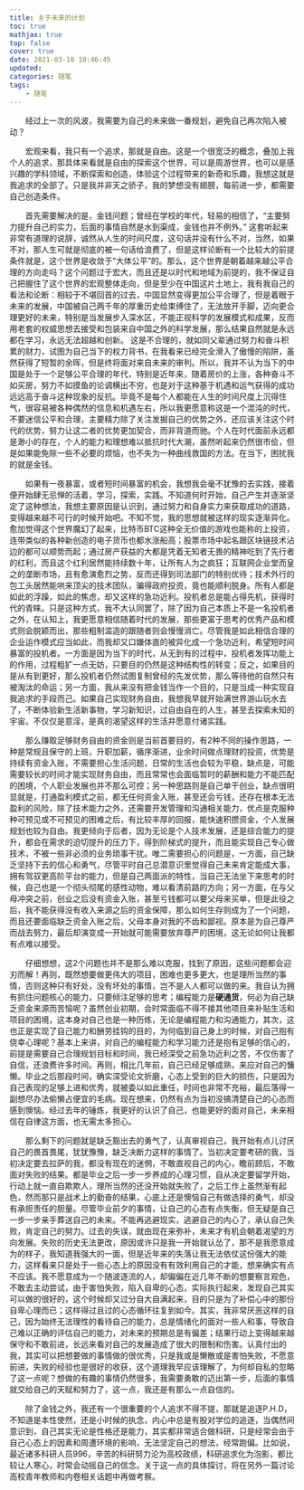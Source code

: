 ```yaml
---
title: 关于未来的计划
toc: true
mathjax: true
top: false
cover: true
date: 2021-03-18 10:46:45
updated:
categories: 随笔
tags:
	- 随笔
---
```


　　经过上一次的风波，我需要为自己的未来做一番规划，避免自己再次陷入被动？

　　宏观来看，我只有一个追求，那就是自由。这是一个很宽泛的概念，叠加上我个人的追求，那具体来看就是自由的探索这个世界，可以是周游世界，也可以是感兴趣的学科领域，不断探索和创造，体验这个过程带来的新奇和乐趣，我想这就是我追求的全部了。只是我并非天之骄子，我的梦想没有翅膀，每前进一步，都需要自己创造条件。

　　首先需要解决的是，金钱问题；曾经在学校的年代，轻易的相信了，“主要努力提升自己的实力，后面的事情自然是水到渠成，金钱也并不例外。” 这套听起来非常有道理的说辞，诚然从人生的时间尺度，这句话并没有什么不对，当然，如果不对，那人生可就是彻底的被一句话给浪费了，但是这样论断有一个比较大的前提条件就是，这个世界是收敛于“大体公平”的。那么，这个世界是朝着越来越公平合理的方向走吗？这个问题过于宏大，而且还是以时代和地域为前提的，我不保证自己把握住了这个世界的宏观整体走向，但是至少在中国这片土地上，我有我自己的看法和论断：相较于不堪回首的过去，中国显然变得更加公平合理了，但是着眼于未来的发展，中国被自己两千年的厚重历史给束缚住了，无法放开手脚，迈向更合理更好的未来，特别是当发展步入深水区，不能正视科学的发展模式和成果，反而用老套的权威思想去接受和包装来自中国之外的科学发展，那么结果自然就是永远都在学习，永远无法超越和创新。 这是不合理的，就如同父辈通过努力和奋斗积累的财力，试图为自己当下的权力背书，在我看来已经完全滑入了傲慢的陷阱，虽然获得了短暂的余晖，但是终将面对来自未来的审判。所以，我并不认为当下的中国是处于一个足够公平合理的年代，特别是近年来，随着房价的上涨，各种奋斗不如买房，努力不如摸鱼的论调横出不穷，也是对于这种基于机遇和运气获得的成功远远高于奋斗这种现象的反抗。毕竟不是每个人都能在人生的时间尺度上沉得住气，很容易被各种偶然的信息和机遇左右，所以我更愿意称这是一个混沌的时代，不要迷信公平和合理，主要精力除了关注发掘自己的优势之外，还应该关注这个时代的优势，努力让这二者的优势更加契合，而非背道而驰。个人在时代面前永远都是渺小的存在，个人的能力和理想难以抵抗时代大潮，虽然听起来仍然很市侩，但是如果能免除一些不必要的烦恼，也不失为一种曲线救国的方法。在当下，困扰我的就是金钱。

　　如果有一夜暴富，或者短时间暴富的机会，我想我会毫不犹豫的去实践，接着便开始肆无忌惮的活着，学习，探索，实践。不知道何时开始，自己产生并逐渐坚定了这种想法，我想主要原因是认识到，通过努力和自身实力来获取成功的道路，变得越来越不可行的时候开始吧。不知不觉，我的思想就被这样的现实逐渐异化。愈加觉得这个世界魔幻了起来，比特币BTC这种全无价值的游戏也能称的上投资，连带类似的各种新创造的电子货币也都水涨船高；股票市场中起名跟区块链技术沾边的都可以顺势而起；通过房产获益的大都是凭着无知者无畏的精神吃到了先行者的红利，而且这个红利居然能持续数十年，让所有人为之疯狂；互联网企业堂而皇之的垄断市场，且有愈演愈烈之势，反而还得到司法部门的特别优待；技术外行的包工头居然能哄来顶尖的技术团队，骗得政府投资，竟也能顺利脱身。所有人都是如此的浮躁，如此的焦虑，却又这样的急功近利。投机者总是能占得先机，获得时代的青睐。只是这种方式，我不大认同罢了，除了因为自己本质上不是一名投机者之外，在认知上，我更愿意相信随着时代的发展，那些更富于思考的优秀产品和模式则会脱颖而出，那些粗制滥造的跟随者则会慢慢消亡。尽管我是如此相信合理的企业运作模式应当如此，而我却又口嫌体直的被异化成一个急功近利，希望短时间暴富的投机者。一方面是因为当下的时代，从无到有的过程中，投机者发挥功能上的作用，过程粗犷一点无妨，只要目的仍然是这种结构性的转变；反之，如果目的是从有到更好，那么投机者仍然试图复制曾经的先发优势，那么等待他的自然只有被淘汰的命运；另一方面，我从来没有把金钱当作一个目的，只是当成一种实现自我追求的手段而己。如果自己实现财务自由，我想我早就开始满世界游山玩水去了，不断体验新生活新事物，学习新知识，过自由自在的人生，甚至去探索未知的宇宙。不仅仅是意淫，是真的渴望这样的生活并愿意付诸实践。

　　那么赚取足够财务自由的资金则是当前首要目的，有2种不同的操作思路，一种是常规且保守的上班，升职加薪，循序渐进，业余时间做点理财的投资，优势是持续有资金入账，不需要担心生活问题，日常的生活也会较为平稳，缺点是，可能需要较长的时间才能实现财务自由，而且常常也会面临暂时的薪酬和能力不能匹配的困境，个人职业发展也并不那么可控；另一种思路则是自己单干创业，缺点很明显就是，打通盈利模式之前，都无任何资金入账，甚至还会亏钱，还存在根本无法盈利的风险，除了技术能力之外，还需要开发管理和沟通相关能力，优点是克服种种可预见或不可预见的困难之后，有比较丰厚的回报，能快速积攒资金，个人发展规划也较为自由。我更倾向于后者，因为无论是个人技术发展，还是综合能力的提升，都会在需求的迫切提升的压力下，得到阶梯式的提升，而且能实现自己专心做技术，不被一些非必须的业务琐事干扰。唯二需要担心的问题是，一方面，自己缺乏坚持下去的信心和勇气，尽管平时自己总潜意识里觉得自己未来肯定能成大事，拥有驾驭更高阶平台的能力，但是自己两面派的特性，当自己无法坐下来思考的时候，自己也是一个彻头彻尾的感性动物，难以看清前路的方向；另一方面，在与父母冲突之前，创业之后没有资金入账，甚至亏钱都可以要父母来买单，但是此役之后，我不能获得没有收入来源之后的资金保障，那么如何生存则成为了一个问题，而且还要面临缺乏资金入账之后，父母本身对我的不齿和鄙视。原本是为自己尊严而战去努力，最后却演变成一开始就可能需要放弃尊严的困境，这无论如何让我都有点难以接受。

　　仔细想想，这2个问题也并不是那么难以克服，找到了原因，这些问题都会迎刃而解！再则，既然想要做更伟大的项目，困难也更多更大，也是理所当然的事情，否则这种只有好处，没有坏处的事情，岂不是人人都可以做的来。我自认为拥有抓住问题核心的能力，只要倾注足够的思考；编程能力是**硬通货**，何必为自己缺乏资金来源而苦恼呢？虽然创业初期，会时常面临不得不接其他项目来补贴生活和项目的困境，这本身对自己也是一种历练，无论是编程能力和沟通能力，其次，这也正是实现了自己能力和酬劳挂钩的目的，为何临到自己身上的时候，对自己抱有侥幸心理呢？基本上来讲，对自己的编程能力和学习能力还是抱有足够的信心的，前提是需要自己合理规划目标和时间，我已经深受之前急功近利之苦，不仅伤害了自信，还浪费许多时间。再则，相比几年前，自己已经足够成熟，来应对自己的慵懒。毕业之后那段时间，确实深受论文折磨，心态上受到的巨大的损伤，只是因为自己表现的足够上进和优秀，就被委以如此重任，时间也非常不充裕，最后落得一副想尽办法偷懒占便宜的毛病。现在想来，仍然有点为当初没搞清楚自己的心态而感到懊恼。经过去年的锤炼，我更好的认识了自己，也能更好的面对自己，未来相信在自律这方面，也无需太多担心。

　　那么剩下的问题就是缺乏豁出去的勇气了，认真审视自己，我开始有点儿讨厌自己的畏首畏尾，犹犹豫豫，缺乏决断力这样的事情了。当初决定要考研的我，当初决定要去拉萨的我，都没有现在的迷惘，不敢直视自己的内心，瞻前顾后，不敢面对失败的结果。都是毕业之后一步一步养成的心理习惯，自从决定要留学开始，行动上就一直自欺欺人，理所当然的还没开始就失败了，之后工作上虽然渐有起色，然而那只是战术上的勤奋的结果，心底上还是懊恼自己有做选择的勇气，却没有承担责任的胆量。尽管毕业前夕的事情，让自己的心态有点失衡，但无疑是自己一步一步亲手葬送自己的未来。不能再逃避现实，逃避自己的内心了，承认自己失败，肯定自己的努力。过去的失误，就由现在来弥补，未来才有机会朝着渴望的方向发展。失败的历史无法更改，原因或许只是我一开始就认怂了，那不是我愿意成为的样子，我知道我强大的一面，但是近年来的失落让我无法依仗这份强大的能力，这样看来只是处于一些心态上的原因没有有效利用自己的才能，想来确实有点不应该。我不愿意成为一个随波逐流的人，却偏偏在近几年不断的想要察言观色，不敢去主动尝试，由于害怕失败，陷入自卑的心态，实际执行起来，发现自己其实可以做的很好的，这个时候却又过分自大自满起来，目的只是为了补偿心中的那份自卑心理而已；这样得过且过的心态循环往复到如今。其实，我非常厌恶这样的自己，因为始终无法理性的看待自己的能力，总是情绪化的面对一些人和事，导致自己难以正确的评估自己的能力，对未来的预期总是有偏差；结果行动上变得越来越保守和不敢前进，长远来看对自己的发展造成了很大的限制和伤害。认真付出的我，其实可以把想要做的事情做的很优秀，只是我或是懒散或是害怕失败，不愿意前进，失败的经验也是很好的收获，这个道理我早应该理解了，为何却自私的忽略了这一点呢？想做的有趣的事情仍然很多，我需要勇敢的迈出第一步，后面的事情就交给自己的天赋和努力了，这一点，我还是有那么一点自信的。

　　除了金钱之外，我还有一个很重要的个人追求不得不提，那就是追逐P.H.D，不知道是本性使然，还是小时候的执念，内心中总是有股对学位的追逐，当偶然间意识到，自己其实无论是性格还是能力，其实都非常适合做科研，只是经常会由于自己心态上的因素和周遭环境的影响，无法坚定自己的想法，经常跑偏。比如说，最近诸多科研人员996，辛苦的科研努力沦为高校政绩，科研追求化为泡影，都比较让人寒心，时常会动摇自己的信念。关于这一点的具体探讨，将在另外一篇讨论高校青年教师和内卷相关话题中再做考察。